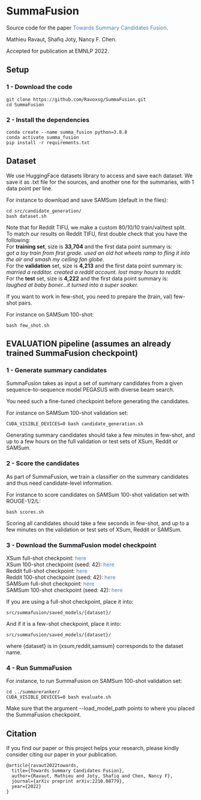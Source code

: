 # SummaFusion
Source code for the paper <a href="https://arxiv.org/pdf/2210.08779.pdf" style = "text-decoration:none;color:#4682B4">Towards Summary Candidates Fusion</a>.

Mathieu Ravaut, Shafiq Joty, Nancy F. Chen.

Accepted for publication at EMNLP 2022. 

## Setup

### 1 - Download the code
```
git clone https://github.com/Ravoxsg/SummaFusion.git
cd SummaFusion
```

### 2 - Install the dependencies
```
conda create --name summa_fusion python=3.8.8
conda activate summa_fusion
pip install -r requirements.txt
```

## Dataset

We use HuggingFace datasets library to access and save each dataset.
We save it as .txt file for the sources, and another one for the summaries, with 1 data point per line.

For instance to download and save SAMSum (default in the files):
```
cd src/candidate_generation/
bash dataset.sh
```

Note that for Reddit TIFU, we make a custom 80/10/10 train/val/test split.  
To match our results on Reddit TIFU, first double check that you have the following:  
For **training set**, size is **33,704** and the first data point summary is:  
*got a toy train from first grade. used an old hot wheels ramp to fling it into the air and smash my ceiling fan globe.*  
For the **validation** set, size is **4,213** and the first data point summary is:  
*married a redditor.  created a reddit account.  lost many hours to reddit.*  
For the **test** set, size is **4,222** and the first data point summary is:  
*laughed at baby boner...it turned into a super soaker.*  

If you want to work in few-shot, you need to prepare the (train, val) few-shot pairs.

For instance on SAMSum 100-shot:
```
bash few_shot.sh
```

## EVALUATION pipeline (assumes an already trained SummaFusion checkpoint)

### 1 - Generate summary candidates
SummaFusion takes as input a set of summary candidates from a given sequence-to-sequence model PEGASUS with diverse beam search.

You need such a fine-tuned checkpoint before generating the candidates. 

For instance on SAMSum 100-shot validation set:
```
CUDA_VISIBLE_DEVICES=0 bash candidate_generation.sh
```
Generating summary candidates should take a few minutes in few-shot, and up to a few hours on the full validation or test sets of XSum, Reddit or SAMSum.

### 2 - Score the candidates
As part of SummaFusion, we train a classifier on the summary candidates and thus need candidate-level information.

For instance to score candidates on SAMSum 100-shot validation set with ROUGE-1/2/L:
```
bash scores.sh
```
Scoring all candidates should take a few seconds in few-shot, and up to a few minutes on the validation or test sets of XSum, Reddit or SAMSum. 

### 3 - Download the SummaFusion model checkpoint
XSum full-shot checkpoint: <a href="https://drive.google.com/file/d/1_6-Yj8vj7WNnXLFypEefIk1G0J4wDaQh/view?usp=share_link" style = "text-decoration:none;color:#4682B4">here</a>   
XSum 100-shot checkpoint (seed: 42): <a href="https://drive.google.com/file/d/14km59vaoH-qIGJNNoQ5QhnY4FK2nv9oP/view?usp=share_link" style = "text-decoration:none;color:#4682B4">here</a>   
Reddit full-shot checkpoint: <a href="https://drive.google.com/file/d/1QnSFLYDtm449irp4HjFyX_LvPsKOt4TF/view?usp=share_link" style = "text-decoration:none;color:#4682B4">here</a>  
Reddit 100-shot checkpoint (seed: 42): <a href="https://drive.google.com/file/d/1m-DiouvQGhkAAfu52Bx9-YWsq3l1hIBw/view?usp=share_link" style = "text-decoration:none;color:#4682B4">here</a>   
SAMSum full-shot checkpoint: <a href="https://drive.google.com/file/d/1_qZJGxduCKUB6C1egFgf5Coyo6s2OMOe/view?usp=share_link" style = "text-decoration:none;color:#4682B4">here</a>  
SAMSum 100-shot checkpoint (seed: 42): <a href="https://drive.google.com/file/d/1YwIwwtwVD-gH101_CgWBDd8lmjR7v0zH/view?usp=share_link" style = "text-decoration:none;color:#4682B4">here</a>   

If you are using a full-shot checkpoint, place it into:
```
src/summafusion/saved_models/{dataset}/
```
And if it is a few-shot checkpoint, place it into:
```
src/summafusion/saved_models/{dataset}/
```
where {dataset} is in {xsum,reddit,samsum} corresponds to the dataset name. 

### 4 - Run SummaFusion
For instance, to run SummaFusion on SAMSum 100-shot validation set:
```
cd ../summareranker/
CUDA_VISIBLE_DEVICES=0 bash evaluate.sh
```
Make sure that the argument --load_model_path points to where you placed the SummaFusion checkpoint. 

## Citation
If you find our paper or this project helps your research, please kindly consider citing our paper in your publication.   
```
@article{ravaut2022towards,
  title={Towards Summary Candidates Fusion},
  author={Ravaut, Mathieu and Joty, Shafiq and Chen, Nancy F},
  journal={arXiv preprint arXiv:2210.08779},
  year={2022}
}

```
